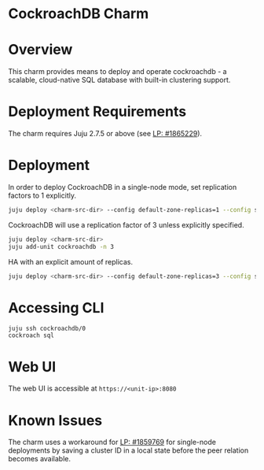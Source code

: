CockroachDB Charm
==================================

# Overview

This charm provides means to deploy and operate cockroachdb - a scalable, cloud-native SQL database with built-in clustering support.

# Deployment Requirements

The charm requires Juju 2.7.5 or above (see [LP: #1865229](https://bugs.launchpad.net/juju/+bug/1865229)).

# Deployment

In order to deploy CockroachDB in a single-node mode, set replication factors to 1 explicitly.

```bash
juju deploy <charm-src-dir> --config default-zone-replicas=1 --config system-data-replicas=1
```

CockroachDB will use a replication factor of 3 unless explicitly specified.

```bash
juju deploy <charm-src-dir>
juju add-unit cockroachdb -n 3
```

HA with an explicit amount of replicas.

```bash
juju deploy <charm-src-dir> --config default-zone-replicas=3 --config system-data-replicas=3 -n 3
```

# Accessing CLI

```
juju ssh cockroachdb/0
cockroach sql
```

# Web UI

The web UI is accessible at `https://<unit-ip>:8080`

# Known Issues

The charm uses a workaround for [LP: #1859769](https://bugs.launchpad.net/juju/+bug/1859769) for single-node deployments by saving a cluster ID in a local state before the peer relation becomes available.

